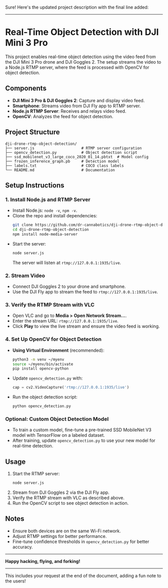 Sure! Here's the updated project description with the final line added:

---

# Real-Time Object Detection with DJI Mini 3 Pro

This project enables real-time object detection using the video feed from the DJI Mini 3 Pro drone and DJI Goggles 2. The setup streams the video to a Node.js RTMP server, where the feed is processed with OpenCV for object detection.

## Components

- **DJI Mini 3 Pro & DJI Goggles 2**: Capture and display video feed.
- **Smartphone**: Streams video from DJI Fly app to RTMP server.
- **Node.js RTMP Server**: Receives and relays video feed.
- **OpenCV**: Analyzes the feed for object detection.

## Project Structure

```
dji-drone-rtmp-object-detection/
├── server.js                     # RTMP server configuration
├── opencv_detection.py           # Object detection script
├── ssd_mobilenet_v3_large_coco_2020_01_14.pbtxt  # Model config
├── frozen_inference_graph.pb     # Detection model
├── labels.txt                    # COCO class labels
└── README.md                     # Documentation
```

## Setup Instructions

### 1. Install Node.js and RTMP Server

- Install Node.js: `node -v`, `npm -v`.
- Clone the repo and install dependencies: 
  ```bash
  git clone https://github.com/dr-cannabotics/dji-drone-rtmp-object-detection/
  cd dji-drone-rtmp-object-detection
  npm install node-media-server
  ```
- Start the server: 
  ```bash
  node server.js
  ```
  The server will listen at `rtmp://127.0.0.1:1935/live`.

### 2. Stream Video

- Connect DJI Goggles 2 to your drone and smartphone.
- Use the DJI Fly app to stream the feed to `rtmp://127.0.0.1:1935/live`.

### 3. Verify the RTMP Stream with VLC

- Open VLC and go to **Media > Open Network Stream...**.
- Enter the stream URL: `rtmp://127.0.0.1:1935/live`.
- Click **Play** to view the live stream and ensure the video feed is working.

### 4. Set Up OpenCV for Object Detection

- **Using Virtual Environment** (recommended):
  ```bash
  python3 -m venv ~/myenv
  source ~/myenv/bin/activate
  pip install opencv-python
  ```
- Update `opencv_detection.py` with:
  ```python
  cap = cv2.VideoCapture('rtmp://127.0.0.1:1935/live')
  ```
- Run the object detection script:
  ```bash
  python opencv_detection.py
  ```

### Optional: Custom Object Detection Model

- To train a custom model, fine-tune a pre-trained SSD MobileNet V3 model with TensorFlow on a labeled dataset.
- After training, update `opencv_detection.py` to use your new model for real-time detection.

## Usage

1. Start the RTMP server:
   ```bash
   node server.js
   ```
2. Stream from DJI Goggles 2 via the DJI Fly app.
3. Verify the RTMP stream with VLC as described above.
4. Run the OpenCV script to see object detection in action.

## Notes

- Ensure both devices are on the same Wi-Fi network.
- Adjust RTMP settings for better performance.
- Fine-tune confidence thresholds in `opencv_detection.py` for better accuracy.

---

**Happy hacking, flying, and forking!**

--- 

This includes your request at the end of the document, adding a fun note to the users!
